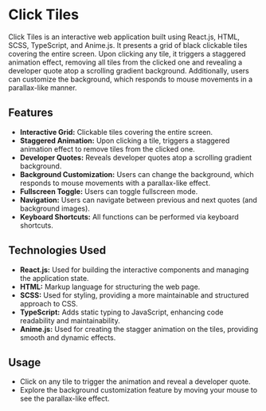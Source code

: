 # Click Tiles

Click Tiles is an interactive web application built using React.js, HTML, SCSS, TypeScript, and Anime.js. It presents a grid of black clickable tiles covering the entire screen. Upon clicking any tile, it triggers a staggered animation effect, removing all tiles from the clicked one and revealing a developer quote atop a scrolling gradient background. Additionally, users can customize the background, which responds to mouse movements in a parallax-like manner.

## Features

- **Interactive Grid:** Clickable tiles covering the entire screen.
- **Staggered Animation:** Upon clicking a tile, triggers a staggered animation effect to remove tiles from the clicked one.
- **Developer Quotes:** Reveals developer quotes atop a scrolling gradient background.
- **Background Customization:** Users can change the background, which responds to mouse movements with a parallax-like effect.
- **Fullscreen Toggle:** Users can toggle fullscreen mode.
- **Navigation:** Users can navigate between previous and next quotes (and background images).
- **Keyboard Shortcuts:** All functions can be performed via keyboard shortcuts.

## Technologies Used

- **React.js:** Used for building the interactive components and managing the application state.
- **HTML:** Markup language for structuring the web page.
- **SCSS:** Used for styling, providing a more maintainable and structured approach to CSS.
- **TypeScript:** Adds static typing to JavaScript, enhancing code readability and maintainability.
- **Anime.js:** Used for creating the stagger animation on the tiles, providing smooth and dynamic effects.

## Usage

- Click on any tile to trigger the animation and reveal a developer quote.
- Explore the background customization feature by moving your mouse to see the parallax-like effect.

